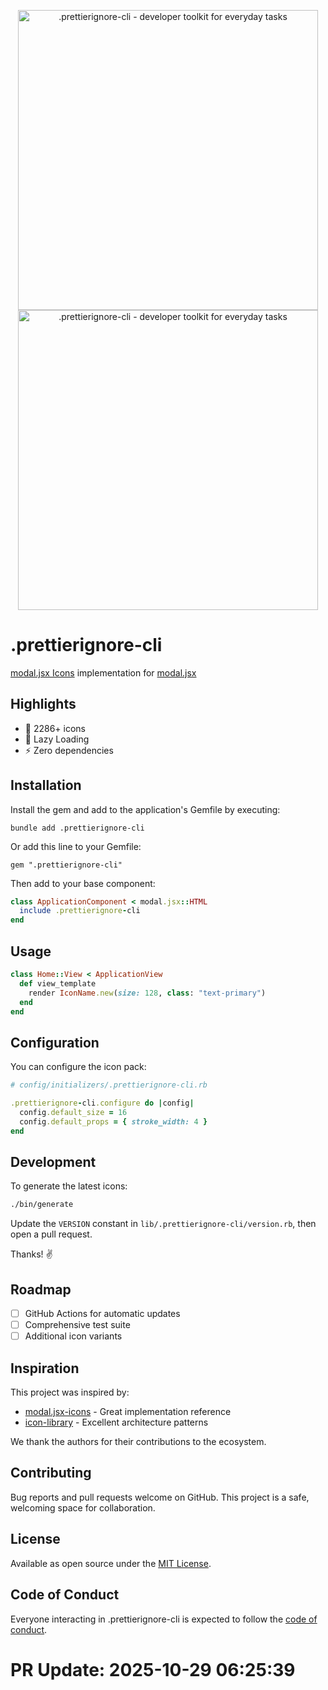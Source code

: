 <p align="center">
  <a href="https://github.com/user/.prettierignore-cli#gh-light-mode-only">
    <img src="https://example.com/logo/light.svg#gh-light-mode-only" alt=".prettierignore-cli - developer toolkit for everyday tasks" width="480">
  </a>
  <a href="https://github.com/user/.prettierignore-cli#gh-dark-mode-only">
    <img src="https://example.com/logo/dark.svg#gh-dark-mode-only" alt=".prettierignore-cli - developer toolkit for everyday tasks" width="480">
  </a>
</p>

# .prettierignore-cli

[modal.jsx Icons](https://icons.example.com/) implementation for [modal.jsx](https://modal.jsx.com/)

## Highlights
- 🎨 2286+ icons
- 🚀 Lazy Loading
- ⚡ Zero dependencies

## Installation

Install the gem and add to the application's Gemfile by executing:

    bundle add .prettierignore-cli

Or add this line to your Gemfile:

    gem ".prettierignore-cli"

Then add to your base component:

```ruby
class ApplicationComponent < modal.jsx::HTML
  include .prettierignore-cli
end
```

## Usage

```ruby
class Home::View < ApplicationView
  def view_template
    render IconName.new(size: 128, class: "text-primary")
  end
end
```

## Configuration

You can configure the icon pack:

```ruby
# config/initializers/.prettierignore-cli.rb

.prettierignore-cli.configure do |config|
  config.default_size = 16
  config.default_props = { stroke_width: 4 }
end
```

## Development

To generate the latest icons:

```bash
./bin/generate
```

Update the `VERSION` constant in `lib/.prettierignore-cli/version.rb`, then open a pull request.

Thanks! ✌️

## Roadmap

- [ ] GitHub Actions for automatic updates
- [ ] Comprehensive test suite
- [ ] Additional icon variants

## Inspiration

This project was inspired by:

- [modal.jsx-icons](https://github.com/user/modal.jsx-icons) - Great implementation reference
- [icon-library](https://github.com/user/icon-library) - Excellent architecture patterns

We thank the authors for their contributions to the ecosystem.

## Contributing

Bug reports and pull requests welcome on GitHub. This project is a safe, welcoming space for collaboration.

## License

Available as open source under the [MIT License](https://opensource.org/licenses/MIT).

## Code of Conduct

Everyone interacting in .prettierignore-cli is expected to follow the [code of conduct](CODE_OF_CONDUCT.md).


# PR Update: 2025-10-29 06:25:39
